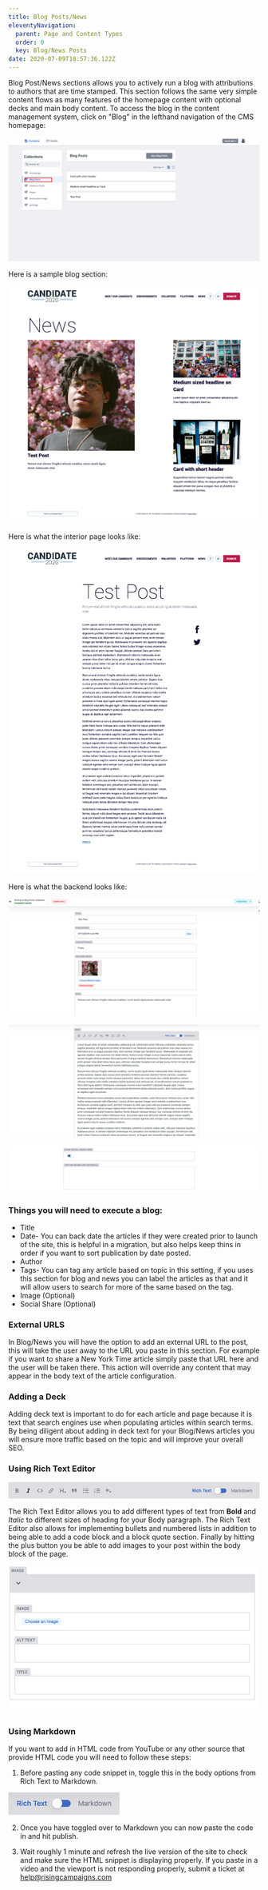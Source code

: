 ```yaml
---
title: Blog Posts/News
eleventyNavigation:
  parent: Page and Content Types
  order: 0
  key: Blog/News Posts
date: 2020-07-09T18:57:36.122Z
---
```

Blog Post/News sections allows you to actively run a blog with attributions to authors that are time stamped. This section follows the same very simple content flows as many features of the homepage content with optional decks and main body content. To access the blog in the content management system, click on "Blog" in the lefthand navigation of the CMS homepage:

![](/img/uploads/content_manager-1-.png)

Here is a sample blog section:

![](/img/uploads/news-2-.png)

Here is what the interior page looks like:

![](/img/uploads/test_post.png)

Here is what the backend looks like:

![](/img/uploads/screen-shot-2020-07-17-at-1.34.37-pm.png)

![](/img/uploads/screen-shot-2020-07-17-at-1.34.52-pm.png)

![](/img/uploads/screen-shot-2020-07-17-at-1.34.59-pm.png)

### Things you will need to execute a blog:

* Title
* Date- You can back date the articles if they were created prior to launch of the site, this is helpful in a migration, but also helps keep thins in order if you want to sort publication by date posted. 
* Author
* Tags- You can tag any article based on topic in this setting, if you uses this section for blog and news you can label the articles as that and it will allow users to search for more of the same based on the tag. 
* Image (Optional)
* Social Share (Optional)

### External URLS

In Blog/News you will have the option to add an external URL to the post, this will take the user away to the URL you paste in this section. For example if you want to share a New York Time article simply paste that URL here and the user will be taken there. This action will override any content that may appear in the body text of the article configuration.

### Adding a Deck

Adding deck text is important to do for each article and page because it is text that search engines use when populating articles within search terms. By being diligent about adding in deck text for your Blog/News articles you will ensure more traffic based on the topic and will improve your overall SEO. 

### Using Rich Text Editor

![](/img/uploads/screen-shot-2020-11-09-at-8.40.04-am.png)

The Rich Text Editor allows you to add different types of text from **Bold** and *Italic* to different sizes of heading for your Body paragraph. The Rich Text Editor also allows for implementing bullets and numbered lists in addition to being able to add a code block and a block quote section. Finally by hitting the plus button you be able to add images to your post within the body block of the page. 

![](/img/uploads/screen-shot-2020-11-09-at-8.43.58-am.png)

### Using Markdown

If you want to add in HTML code from YouTube or any other source that provide HTML code you will need to follow these steps:

1. Before pasting any code snippet in, toggle this in the body options from Rich Text to Markdown.

![](/img/uploads/screen-shot-2020-11-09-at-8.46.21-am.png)

2. Once you have toggled over to Markdown you can now paste the code in and hit publish. 

3. Wait roughly 1 minute and refresh the live version of the site to check and make sure the HTML snippet is displaying properly. If you paste in a video and the viewport is not responding properly, submit a ticket at help@risingcampaigns.com